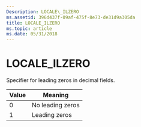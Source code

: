 ```yaml
---
Description: LOCALE\_ILZERO
ms.assetid: 396d437f-09af-475f-8e73-de31d9a305da
title: LOCALE_ILZERO
ms.topic: article
ms.date: 05/31/2018
---
```


# LOCALE\_ILZERO

Specifier for leading zeros in decimal fields.



| Value | Meaning          |
|-------|------------------|
| 0     | No leading zeros |
| 1     | Leading zeros    |



 

 

 




